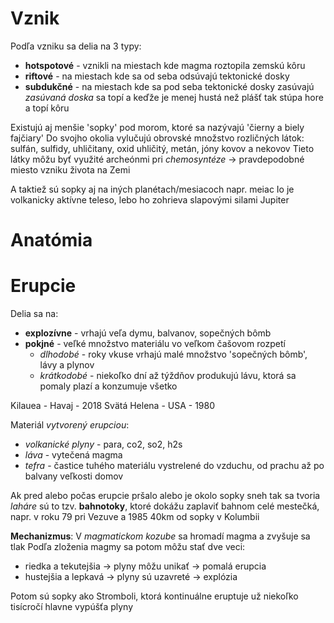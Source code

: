 # Vznik
Podľa vzniku sa delia na 3 typy:
- **hotspotové** - vznikli na miestach kde magma roztopila zemskú kôru
- **riftové** - na miestach kde sa od seba odsúvajú tektonické dosky
- **subdukčné** - na miestach kde sa pod seba tektonické dosky zasúvajú
*zasúvaná doska* sa topí a keďže je menej hustá než plášť tak stúpa hore a topí kôru

Existujú aj menšie 'sopky' pod morom, ktoré sa nazývajú 'čierny a biely fajčiary'
Do svojho okolia vylučujú obrovské množstvo rozličných látok: sulfán, sulfidy, uhličitany, oxid uhličitý, metán, jóny kovov a nekovov
Tieto látky môžu byť využité archeónmi pri *chemosyntéze* -> pravdepodobné miesto vzniku života na Zemi

A taktiež sú sopky aj na iných planétach/mesiacoch
napr. meiac Io je volkanicky aktívne teleso, lebo ho zohrieva slapovými silami Jupiter

# Anatómia

# Erupcie
Delia sa na:
- **explozívne** - vrhajú veľa dymu, balvanov, sopečných bômb
- **pokjné** - veľké množstvo materiálu vo veľkom čašovom rozpetí
	- *dlhodobé* - roky vkuse vrhajú malé množstvo 'sopečných bômb', lávy a plynov
	- *krátkodobé* - niekoľko dní až týždňov produkujú lávu, ktorá sa pomaly plazí a konzumuje všetko

Kilauea - Havaj - 2018
Svätá Helena - USA - 1980

Materiál *vytvorený erupciou*:
- *volkanické plyny* - para, co2, so2, h2s
- *láva* - vytečená magma
- *tefra* - častice tuhého materiálu vystrelené do vzduchu, od prachu až po balvany veľkosti domov

Ak pred alebo počas erupcie pršalo alebo je okolo sopky sneh tak sa tvoria *laháre*
sú to tzv. **bahnotoky**, ktoré dokážu zaplaviť bahnom celé mestečká, napr. v roku 79 pri Vezuve a 1985 40km od sopky v Kolumbii

**Mechanizmus**:
V *magmatickom kozube* sa hromadí magma a zvyšuje sa tlak
Podľa zloženia magmy sa potom môžu stať dve veci:
- riedka a tekutejšia -> plyny môžu unikať -> pomalá erupcia
- hustejšia a lepkavá -> plyny sú uzavreté -> explózia

Potom sú sopky ako Stromboli, ktorá kontinuálne eruptuje už niekoľko tisícročí
hlavne vypúšťa plyny

